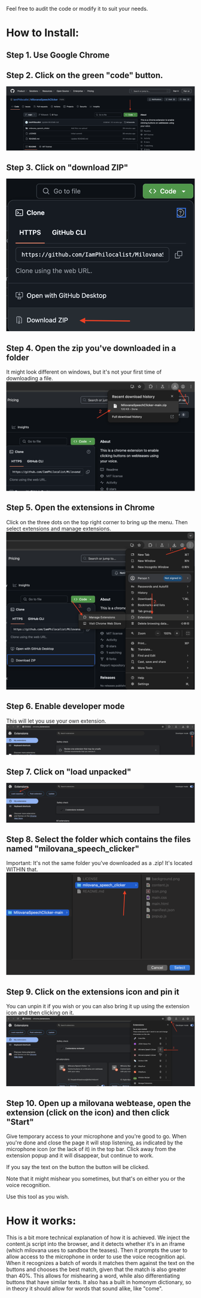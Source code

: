 Feel free to audit the code or modify it to suit your needs.

# How to Install:

## Step 1. Use Google Chrome

## Step 2. Click on the green "code" button.
![text](/tutorial_images/Screenshot%202025-02-01%20at%201.08.03.png "Step 1.")

## Step 3. Click on "download ZIP"
![text](/tutorial_images/Screenshot%202025-02-01%20at%201.12.07.png "Step 2.")

## Step 4. Open the zip you've downloaded in a folder
It might look different on windows, but it's not your first time of downloading a file.
![text](/tutorial_images/Screenshot%202025-02-01%20at%201.13.25.png "Step 3.")

## Step 5. Open the extensions in Chrome
Click on the three dots on the top right corner to bring up the menu.
Then select extensions and manage extensions.
![text](/tutorial_images/Screenshot%202025-02-01%20at%201.17.46.png "Step 4.")

## Step 6. Enable developer mode
This will let you use your own extension.
![text](/tutorial_images/Screenshot%202025-02-01%20at%201.21.18.png "Step 5.")

## Step 7. Click on "load unpacked"
![text](/tutorial_images/Screenshot%202025-02-01%20at%201.22.02.png "Step 6.")

## Step 8. Select the folder which contains the files named "milovana_speech_clicker"
Important:
It's not the same folder you've downloaded as a .zip!
It's located WITHIN that.
![text](/tutorial_images/Screenshot%202025-02-01%20at%201.23.50.png "Step 7.")

## Step 9. Click on the extensions icon and pin it
You can unpin it if you wish or you can also bring it up using the extension icon and then clicking on it.
![text](/tutorial_images/Screenshot%202025-02-01%20at%201.26.43.png "Step 8.")

## Step 10. Open up a milovana webtease, open the extension (click on the icon) and then click "Start"
Give temporary access to your microphone and you're good to go.
When you're done and close the page it will stop listening, as indicated by the microphone icon (or the lack of it) in the top bar.
Click away from the extension popup and it will disappear, but continue to work.

If you say the text on the button the button will be clicked.

Note that it might mishear you sometimes, but that's on either you or the voice recognition.

Use this tool as you wish.

# How it works:
This is a bit more technical explanation of how it is achieved.
We inject the content.js script into the browser, and it detects whether it's in an iframe (which milovana uses to sandbox the teases).
Then it prompts the user to allow access to the microphone in order to use the voice recognition api.
When it recognizes a batch of words it matches them against the text on the buttons and chooses the best match, given that the match is also greater than 40%. This allows for mishearing a word, while also differentiating buttons that have similar texts.
It also has a built in homonym dictionary, so in theory it should allow for words that sound alike, like "come".
